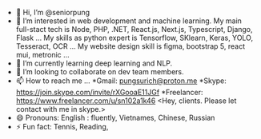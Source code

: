- 👋 Hi, I’m @seniorpung
- 👀 I’m interested in web development and machine learning.
   My main full-stact tech is Node, PHP, .NET, React.js, Next.js, Typescript, Django, Flask ...
   My skills as python expert is Tensorflow, SKlearn, Keras, YOLO, Tesseract, OCR ...
   My website design skill is figma, bootstrap 5, react mui, metronic ...
- 🌱 I’m currently learning deep learning and NLP.
- 💞️ I’m looking to collaborate on dev team members.
- 📫 How to reach me ...
    *Gmail: pungsurich@proton.me
    *Skype: https://join.skype.com/invite/rXGooaE11JGf
    *Freelancer: https://www.freelancer.com/u/sn102a1k46
  <Hey, clients. Please let contact with me in skype.>
- 😄 Pronouns: English : fluently, Vietnames, Chinese, Russian
- ⚡ Fun fact:
   Tennis, Reading, 

<!---
seniorpung/seniorpung is a ✨ special ✨ repository because its `README.md` (this file) appears on your GitHub profile.
You can click the Preview link to take a look at your changes.
--->
